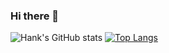 ### Hi there 👋

![Hank's GitHub stats](https://github-readme-stats-sigma-ruddy.vercel.app/api?username=HCHogan)
[![Top Langs](https://github-readme-stats-sigma-ruddy.vercel.app/api/top-langs/?username=HCHogan&layout=compact)](https://github.com/HCHogan/github-readme-stats)

